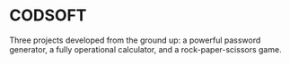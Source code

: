 # CODSOFT

Three projects developed from the ground up: a powerful password generator, a fully operational calculator, and a rock-paper-scissors game.
